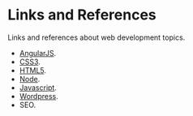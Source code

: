 Links and References
===
Links and references about web development topics.

- [AngularJS](https://github.com/Villanuevand/links-and-references/blob/master/angularjs.md "AngularJS").
- [CSS3](https://github.com/Villanuevand/links-and-references/blob/master/css3.md "CSS3").
- [HTML5](https://github.com/Villanuevand/links-and-references/blob/master/html5.md "HTML5").
- [Node](https://github.com/Villanuevand/links-and-references/blob/master/node.md "Node").
- [Javascript](https://github.com/Villanuevand/links-and-references/blob/master/javascript.md "Javascript").
- [Wordpress](https://github.com/Villanuevand/links-and-references/blob/master/wordpress.md "Wordpress").
- SEO.
